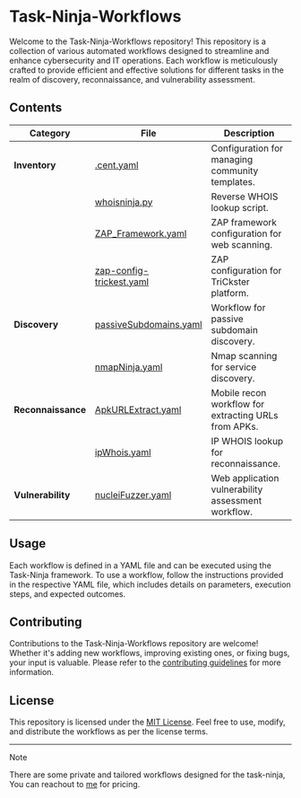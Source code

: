 # Task-Ninja-Workflows

Welcome to the Task-Ninja-Workflows repository! This repository is a collection of various automated workflows designed to streamline and enhance cybersecurity and IT operations. Each workflow is meticulously crafted to provide efficient and effective solutions for different tasks in the realm of discovery, reconnaissance, and vulnerability assessment.

## Contents

| Category            | File                                                                                   | Description                                           |
|---------------------|----------------------------------------------------------------------------------------|-------------------------------------------------------|
| **Inventory**       | [.cent.yaml](https://github.com/RikunjSindhwad/Task-Ninja-Workflows/blob/main/Inventory/.cent.yaml) | Configuration for managing community templates.      |
|                     | [whoisninja.py](https://github.com/RikunjSindhwad/Task-Ninja-Workflows/blob/main/Inventory/Tools/whoisninja.py) | Reverse WHOIS lookup script.                         |
|                     | [ZAP_Framework.yaml](https://github.com/RikunjSindhwad/Task-Ninja-Workflows/blob/main/Inventory/ZAP_Framework.yaml) | ZAP framework configuration for web scanning.        |
|                     | [zap-config-trickest.yaml](https://github.com/RikunjSindhwad/Task-Ninja-Workflows/blob/main/Inventory/zap-config-trickest.yaml) | ZAP configuration for TriCkster platform.            |
| **Discovery**       | [passiveSubdomains.yaml](https://github.com/RikunjSindhwad/Task-Ninja-Workflows/blob/main/discovery/subdomains/passiveSubdomains.yaml) | Workflow for passive subdomain discovery.            |
|                     | [nmapNinja.yaml](https://github.com/RikunjSindhwad/Task-Ninja-Workflows/blob/main/discovery/services/nmapNinja.yaml) | Nmap scanning for service discovery.                 |
| **Reconnaissance**  | [ApkURLExtract.yaml](https://github.com/RikunjSindhwad/Task-Ninja-Workflows/blob/main/recon/mobile/ApkURLExtract.yaml) | Mobile recon workflow for extracting URLs from APKs. |
|                     | [ipWhois.yaml](https://github.com/RikunjSindhwad/Task-Ninja-Workflows/blob/main/recon/IPs/ipWhois.yaml) | IP WHOIS lookup for reconnaissance.                  |
| **Vulnerability**   | [nucleiFuzzer.yaml](https://github.com/RikunjSindhwad/Task-Ninja-Workflows/blob/main/vulnerability/Web-Applications/nucleiFuzzer.yaml) | Web application vulnerability assessment workflow.   |


## Usage

Each workflow is defined in a YAML file and can be executed using the Task-Ninja framework. To use a workflow, follow the instructions provided in the respective YAML file, which includes details on parameters, execution steps, and expected outcomes.

## Contributing

Contributions to the Task-Ninja-Workflows repository are welcome! Whether it's adding new workflows, improving existing ones, or fixing bugs, your input is valuable. Please refer to the [contributing guidelines](#) for more information.

## License

This repository is licensed under the [MIT License](https://github.com/RikunjSindhwad/Task-Ninja-Workflows/blob/main/LICENSE). Feel free to use, modify, and distribute the workflows as per the license terms.

---

>[!note]
>There are some private and tailored workflows designed for the task-ninja, You can reachout to [me](https://t.me/robensive) for pricing.
